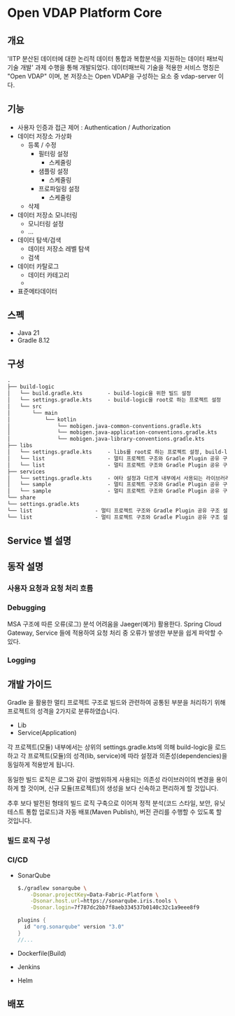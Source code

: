 # Open VDAP Platform Core

## 개요

'IITP 분산된 데이터에 대한 논리적 데이터 통합과 복합분석을 지원하는 데이터 패브릭 기술 개발' 과제 수행을 통해 개발되었다.
데이터패브릭 기술을 적용한 서비스 명칭은 "Open VDAP" 이며, 본 저장소는 Open VDAP을 구성하는 요소 중 vdap-server 이다. 

## 기능

- 사용자 인증과 접근 제어 : Authentication / Authorization 
- 데이터 저장소 가상화
  - 등록 / 수정
    - 필터링 설정
      - 스케줄링
    - 샘플링 설정
      - 스케줄링
    - 프로파일링 설정
      - 스케줄링
  - 삭제
- 데이터 저장소 모니터링
  - 모니터링 설정
  - ...
- 데이터 탐색/검색
  - 데이터 저장소 레벨 탐색
  - 검색
- 데이터 카탈로그
  - 데이터 카테고리
  - 
- 표준메타데이터

## 스펙

- Java 21
- Gradle 8.12

## 구성  

```md
.
├── build-logic
│   └── build.gradle.kts        - build-logic을 위한 빌드 설정
│   └── settings.gradle.kts     - build-logic을 root로 하는 프로젝트 설정
│   └── src
│       └── main
│           └── kotlin
│               └── mobigen.java-common-conventions.gradle.kts                 - application, library 의 공통 설정
│               └── mobigen.java-application-conventions.gradle.kts            - application 공통 설정
│               └── mobigen.java-library-conventions.gradle.kts                - library 공통 설정
├── libs
│   └── settings.gradle.kts     - libs를 root로 하는 프로젝트 설정, build-logic을 로드 (includeBuild)
│   └── list                    - 멀티 프로젝트 구조와 Gradle Plugin 공유 구조 설명을 위한 Sample
│   └── list                    - 멀티 프로젝트 구조와 Gradle Plugin 공유 구조 설명을 위한 Sample
├── services
│   └── settings.gradle.kts     - 여타 설정과 다르게 내부에서 사용되는 라이브러리 의존성 설정이 추가됨(libs, utilities)
│   └── sample                  - 멀티 프로젝트 구조와 Gradle Plugin 공유 구조 설명을 위한 Sample
│   └── sample                  - 멀티 프로젝트 구조와 Gradle Plugin 공유 구조 설명을 위한 Sample
└── share
└── settings.gradle.kts
└── list                    - 멀티 프로젝트 구조와 Gradle Plugin 공유 구조 설명을 위한 Sample
└── list                    - 멀티 프로젝트 구조와 Gradle Plugin 공유 구조 설명을 위한 Sample
```

## Service 별 설명

## 동작 설명

### 사용자 요청과 요청 처리 흐름

### Debugging

MSA 구조에 따른 오류(로그) 분석 어려움을 Jaeger(예거) 활용한다.
Spring Cloud Gateway, Service 들에 적용하여 요청 처리 중 오류가 발생한 부분을 쉽게 파악할 수 있다.

### Logging

## 개발 가이드

Gradle 을 활용한 멀티 프로젝트 구조로 빌드와 관련하여 공통된 부분을 처리하기 위해 프로젝트의 성격을 2가지로 분류하였습니다.

- Lib
- Service(Application)

각 프로젝트(모듈) 내부에서는 상위의 settings.gradle.kts에 의해 build-logic을 로드하고
각 프로젝트(모듈)의 성격(lib, service)에 따라 설정과 의존성(dependencies)을 동일하게 적용받게 됩니다.

동일한 빌드 로직은 로그와 같이 광범위하게 사용되는 의존성 라이브러이의 변경을 용이하게 할 것이며,
신규 모듈(프로젝트)의 생성을 보다 신속하고 편리하게 할 것입니다.

추후 보다 발전된 형태의 빌드 로직 구축으로 이어져 정적 분석(코드 스타일, 보안, 유닛테스트 통합 업로드)과
자동 배포(Maven Publish), 버전 관리를 수행할 수 있도록 할 것입니다.

### 빌드 로직 구성


### CI/CD

- SonarQube
    ```bash
    $./gradlew sonarqube \
        -Dsonar.projectKey=Data-Fabric-Platform \
        -Dsonar.host.url=https://sonarqube.iris.tools \
        -Dsonar.login=7f787dc2bb7f8aeb334537b0140c32c1a9eee8f9
    ```

    ```groovy
    plugins {
      id "org.sonarqube" version "3.0"
    }
    //...
    ```
- Dockerfile(Build)
- Jenkins
- Helm

## 배포